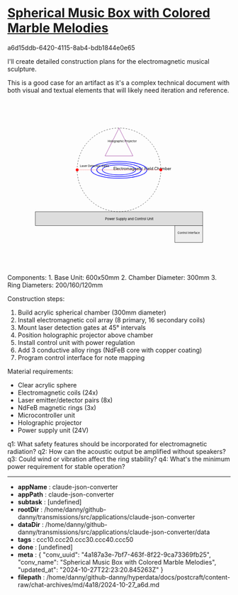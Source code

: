 # [Spherical Music Box with Colored Marble Melodies](https://claude.ai/chat/4a187a3e-7bf7-463f-8f22-9ca73369fb25)

a6d15ddb-6420-4115-8ab4-bdb1844e0e65

 I'll create detailed construction plans for the electromagnetic musical sculpture.

<antThinking>This is a good case for an artifact as it's a complex technical document with both visual and textual elements that will likely need iteration and reference.</antThinking>

<antArtifact identifier="musical-sculpture" type="image/svg+xml" title="Electromagnetic Musical Sculpture Blueprint">
<svg viewBox="0 0 800 600" xmlns="http://www.w3.org/2000/svg">
  <!-- Base Unit -->
  <rect x="100" y="400" width="600" height="50" fill="#ddd" stroke="black"/>
  <text x="350" y="430" font-size="12">Power Supply and Control Unit</text>
  
  <!-- Main Chamber -->
  <circle cx="400" cy="250" r="150" fill="none" stroke="black" stroke-dasharray="5,5"/>
  <text x="380" y="250" font-size="14">Electromagnetic Field Chamber</text>
  
  <!-- Levitation Rings -->
  <ellipse cx="400" cy="250" rx="100" ry="30" fill="none" stroke="blue" stroke-width="2"/>
  <ellipse cx="400" cy="250" rx="80" ry="24" fill="none" stroke="blue" stroke-width="2"/>
  <ellipse cx="400" cy="250" rx="60" ry="18" fill="none" stroke="blue" stroke-width="2"/>
  
  <!-- Laser Gates -->
  <line x1="250" y1="250" x2="550" y2="250" stroke="red" stroke-width="1" stroke-dasharray="2,2"/>
  <circle cx="250" cy="250" r="5" fill="red"/>
  <circle cx="550" cy="250" r="5" fill="red"/>
  <text x="260" y="240" font-size="10">Laser Detection Gates</text>
  
  <!-- Holographic Projector -->
  <path d="M400,100 L350,200 L450,200 Z" fill="none" stroke="purple"/>
  <text x="360" y="150" font-size="10">Holographic Projector</text>
  
  <!-- Control Panel -->
  <rect x="600" y="450" width="100" height="60" fill="#eee" stroke="black"/>
  <text x="610" y="480" font-size="10">Control Interface</text>
  
  <!-- Dimensions and Notes -->
  <text x="50" y="50" font-size="12" fill="blue">Components:</text>
  <text x="50" y="70" font-size="10">1. Base Unit: 600x50mm</text>
  <text x="50" y="85" font-size="10">2. Chamber Diameter: 300mm</text>
  <text x="50" y="100" font-size="10">3. Ring Diameters: 200/160/120mm</text>
</svg>
</antArtifact>

Construction steps:
1. Build acrylic spherical chamber (300mm diameter)
2. Install electromagnetic coil array (8 primary, 16 secondary coils)
3. Mount laser detection gates at 45° intervals
4. Position holographic projector above chamber
5. Install control unit with power regulation
6. Add 3 conductive alloy rings (NdFeB core with copper coating)
7. Program control interface for note mapping

Material requirements:
- Clear acrylic sphere
- Electromagnetic coils (24x)
- Laser emitter/detector pairs (8x)
- NdFeB magnetic rings (3x)
- Microcontroller unit
- Holographic projector
- Power supply unit (24V)

q1: What safety features should be incorporated for electromagnetic radiation?
q2: How can the acoustic output be amplified without speakers?
q3: Could wind or vibration affect the ring stability?
q4: What's the minimum power requirement for stable operation?

---

* **appName** : claude-json-converter
* **appPath** : claude-json-converter
* **subtask** : [undefined]
* **rootDir** : /home/danny/github-danny/transmissions/src/applications/claude-json-converter
* **dataDir** : /home/danny/github-danny/transmissions/src/applications/claude-json-converter/data
* **tags** : ccc10.ccc20.ccc30.ccc40.ccc50
* **done** : [undefined]
* **meta** : {
  "conv_uuid": "4a187a3e-7bf7-463f-8f22-9ca73369fb25",
  "conv_name": "Spherical Music Box with Colored Marble Melodies",
  "updated_at": "2024-10-27T22:23:20.845263Z"
}
* **filepath** : /home/danny/github-danny/hyperdata/docs/postcraft/content-raw/chat-archives/md/4a18/2024-10-27_a6d.md